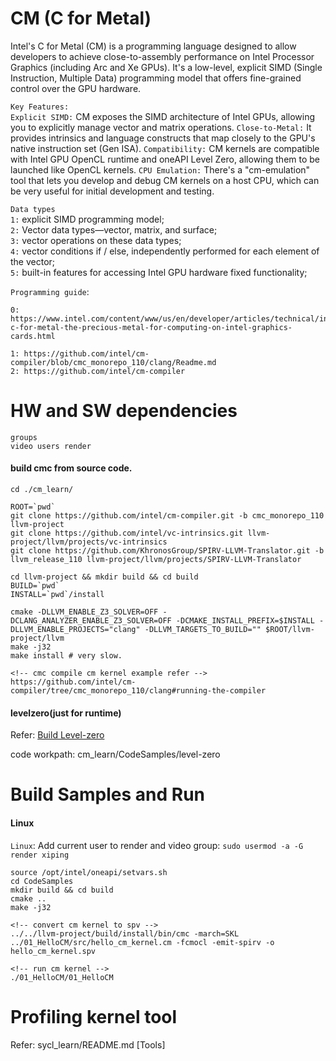 # CM (C for Metal)

Intel's C for Metal (CM) is a programming language designed to allow developers to achieve close-to-assembly performance on Intel Processor Graphics (including Arc and Xe GPUs). It's a low-level, explicit SIMD (Single Instruction, Multiple Data) programming model that offers fine-grained control over the GPU hardware. <br>


``Key Features:`` <br>
``Explicit SIMD:`` CM exposes the SIMD architecture of Intel GPUs, allowing you to explicitly manage vector and matrix operations.
``Close-to-Metal:`` It provides intrinsics and language constructs that map closely to the GPU's native instruction set (Gen ISA).
``Compatibility:`` CM kernels are compatible with Intel GPU OpenCL runtime and oneAPI Level Zero, allowing them to be launched like OpenCL kernels.
``CPU Emulation:`` There's a "cm-emulation" tool that lets you develop and debug CM kernels on a host CPU, which can be very useful for initial development and testing.

``Data types``<br>
``1:`` explicit SIMD programming model; <br>
``2:`` Vector data types—vector, matrix, and surface; <br>
``3:`` vector operations on these data types; <br>
``4:`` vector conditions if / else, independently performed for each element of the vector; <br>
``5:`` built-in features for accessing Intel GPU hardware fixed functionality; <br>


``Programming guide``: <br>

    0: https://www.intel.com/content/www/us/en/developer/articles/technical/intel-c-for-metal-the-precious-metal-for-computing-on-intel-graphics-cards.html

    1: https://github.com/intel/cm-compiler/blob/cmc_monorepo_110/clang/Readme.md
    2: https://github.com/intel/cm-compiler



# HW and SW dependencies

    groups
    video users render

#### build cmc from source code.
    
    cd ./cm_learn/

    ROOT=`pwd`
    git clone https://github.com/intel/cm-compiler.git -b cmc_monorepo_110 llvm-project
    git clone https://github.com/intel/vc-intrinsics.git llvm-project/llvm/projects/vc-intrinsics
    git clone https://github.com/KhronosGroup/SPIRV-LLVM-Translator.git -b llvm_release_110 llvm-project/llvm/projects/SPIRV-LLVM-Translator

    cd llvm-project && mkdir build && cd build
    BUILD=`pwd`
    INSTALL=`pwd`/install

    cmake -DLLVM_ENABLE_Z3_SOLVER=OFF -DCLANG_ANALYZER_ENABLE_Z3_SOLVER=OFF -DCMAKE_INSTALL_PREFIX=$INSTALL -DLLVM_ENABLE_PROJECTS="clang" -DLLVM_TARGETS_TO_BUILD="" $ROOT/llvm-project/llvm
    make -j32 
    make install # very slow.

    <!-- cmc compile cm kernel example refer -->
    https://github.com/intel/cm-compiler/tree/cmc_monorepo_110/clang#running-the-compiler

#### levelzero(just for runtime)

Refer: [Build Level-zero](https://github.com/xipingyan/hw_optimization/blob/main/gpu_intel/levelzero_learn/README.md#build-level-zero) 

code workpath: cm_learn/CodeSamples/level-zero

# Build Samples and Run

#### Linux

``Linux``: Add current user to render and video group: ``sudo usermod -a -G render xiping``

    source /opt/intel/oneapi/setvars.sh
    cd CodeSamples
    mkdir build && cd build
    cmake ..
    make -j32
    
    <!-- convert cm kernel to spv -->
    ../../llvm-project/build/install/bin/cmc -march=SKL ../01_HelloCM/src/hello_cm_kernel.cm -fcmocl -emit-spirv -o hello_cm_kernel.spv

    <!-- run cm kernel -->
    ./01_HelloCM/01_HelloCM

# Profiling kernel tool

Refer: sycl_learn/README.md [Tools]
